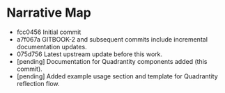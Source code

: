 # Narrative Map

- fcc0456 Initial commit
- a7f067a GITBOOK-2 and subsequent commits include incremental documentation updates.
- 075d756 Latest upstream update before this work.
- [pending] Documentation for Quadrantity components added (this commit).
- [pending] Added example usage section and template for Quadrantity reflection flow.
